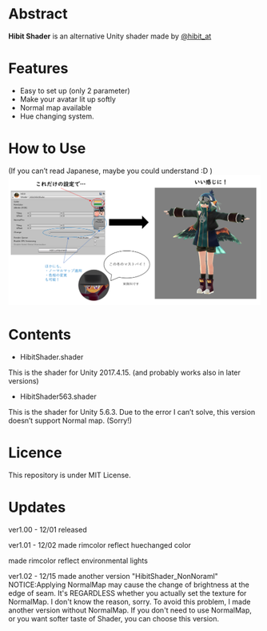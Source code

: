 # Abstract

**Hibit Shader** is an alternative Unity shader made by [@hibit_at](https://twitter.com/hibit_at)

# Features

- Easy to set up (only 2 parameter)
- Make your avatar lit up softly
- Normal map available
- Hue changing system.

# How to Use

(If you can’t read Japanese, maybe you could understand :D )
![howtouse](https://github.com/hibit-at/HibitShader/blob/image/how%20to%20use.PNG)

# Contents

- HibitShader.shader

This is the shader for Unity 2017.4.15. (and probably works also in later versions)

- HibitShader563.shader

This is the shader for Unity 5.6.3.
Due to the error I can’t solve, this version doesn’t support Normal map. (Sorry!)

# Licence

This repository is under MIT License.

# Updates

ver1.00 - 12/01 released

ver1.01 - 12/02 made rimcolor reflect huechanged color

made rimcolor reflect environmental lights

ver1.02 - 12/15 made another version "HibitShader_NonNoraml"
NOTICE:Applying NormalMap may cause the change of brightness at the edge of seam. It's REGARDLESS whether you actually set the texture for NormalMap. I don't know the reason, sorry. To avoid this problem, I made another version without NormalMap. If you don't need to use NormalMap, or you want softer taste of Shader, you can choose this version.
